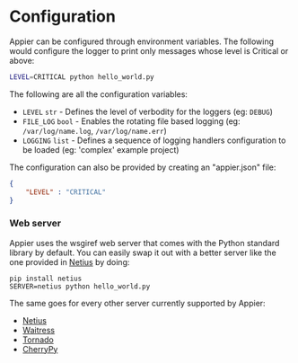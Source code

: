 # Configuration

Appier can be configured through environment variables. The following would configure the logger to print only messages whose level is Critical or above:

```bash
LEVEL=CRITICAL python hello_world.py
```

The following are all the configuration variables:

* `LEVEL` `str` - Defines the level of verbodity for the loggers (eg: `DEBUG`)
* `FILE_LOG` `bool` - Enables the rotating file based logging (eg: `/var/log/name.log`, `/var/log/name.err`)
* `LOGGING` `list` - Defines a sequence of logging handlers configuration to be loaded (eg: 'complex' example project)

The configuration can also be provided by creating an "appier.json" file:

```json
{
    "LEVEL" : "CRITICAL"
}
```

### Web server

Appier uses the wsgiref web server that comes with the Python standard library by default. You can easily swap it out with a better server like the one provided in [Netius](http://netius.hive.pt) by doing:

```
pip install netius
SERVER=netius python hello_world.py
```

The same goes for every other server currently supported by Appier:

* [Netius](http://netius.hive.pt)
* [Waitress](http://waitress.readthedocs.org/)
* [Tornado](http://www.tornadoweb.org/)
* [CherryPy](http://www.cherrypy.org/)
